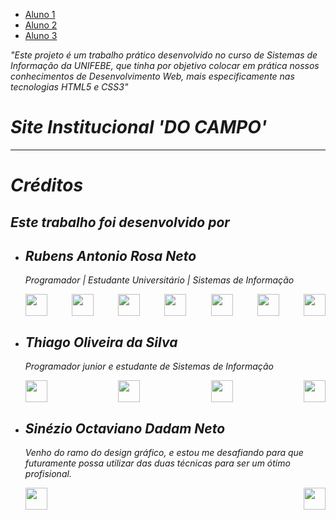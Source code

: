 <ul>
    <li><a href="#aluno1">Aluno 1</a></li>
    <li><a href="#aluno2">Aluno 2</a></li>
    <li><a href="#aluno3">Aluno 3</a></li>
</ul>

<!--Apresentação-->
<p><i>"Este projeto é um trabalho prático desenvolvido no curso de Sistemas de Informação da UNIFEBE, que tinha por objetivo colocar em prática nossos conhecimentos de Desenvolvimento Web, mais especificamente nas tecnologias HTML5 e CSS3"</p>
<h1><strong>Site Institucional 'DO CAMPO'</strong></h1>
<hr>

<!--Integrantes-->
<h1>Créditos</h1>
<h2>Este trabalho foi desenvolvido por</h2>
<ul>
    <li>
        <h2 id="aluno1">Rubens Antonio Rosa Neto</h2>
        <p>Programador | Estudante Universitário | Sistemas de Informação</p>
        <div style="display:flex; justify-content: space-between;">
            <!--Github-->
            <a href="https://github.com/rubensantoniorosa2704" target="_blank"><img src="https://cdn3.iconfinder.com/data/icons/popular-services-brands/512/github-512.png" style="height:35px;"></a>
            <!--Linkedin-->
            <a href="https://www.linkedin.com/in/rubens-rosa-a927081b4/" target="_blank"><img src="https://static-00.iconduck.com/assets.00/linkedin-icon-2048x2048-ya5g47j2.png" style="height:35px;"></a>
            <!--Medium-->
            <a href="https://medium.com/@rubensrosaneto27" target="_blank"><img src="https://cdn-icons-png.flaticon.com/128/2504/2504925.png" style="height:35px;"></a>
            <!--Email-->
            <a href="mailto:rubensrosaneto27@gmail.com" target="_blank"><img src="https://cdn0.iconfinder.com/data/icons/apple-apps/100/Apple_Mail-512.png" style="height:35px;"></a>
            <!--Email Unifebe-->
            <a href="mailto:rubens.rosa@unifebe.edu.br" target="_blank"><img src="https://www.unifebe.edu.br/site/wp-content/uploads/unifebe.png" style="height:35px;"></a>
            <!--Instagram-->
            <a href="https://www.instagram.com/rubensrosa2704/" target="_blank"><img src="https://cdn-icons-png.flaticon.com/512/174/174855.png" style="height:35px;"></a>
            <!--WhatsApp-->
            <a href="https://wa.me/5548999654736" target="_blank"><img src="https://imagepng.org/wp-content/uploads/2017/08/whatsapp-icone-2.png" style="height:35px;"></a>
        </div>
    </li>
    <li>
        <h2 id="aluno2">Thiago Oliveira da Silva</h2>
        <p>Programador junior e estudante de Sistemas de Informação</p>
        <div style="display:flex; justify-content: space-between;">
            <!--Github-->
            <a href="https://github.com/Thiagox27" target="_blank"><img src="https://cdn3.iconfinder.com/data/icons/popular-services-brands/512/github-512.png" style="height:35px;"</a>
            <!--Linkedin-->
            <a href="https://www.linkedin.com/in/thiago-oliveira-da-silva-515184166/" target="_blank"><img src="https://static-00.iconduck.com/assets.00/linkedin-icon-2048x2048-ya5g47j2.png" style="height:35px;"></a>
            <!--Email Unifebe-->
            <a href="mailto:thiago@unifebe.edu.br" target="_blank"><img src="https://www.unifebe.edu.br/site/wp-content/uploads/unifebe.png" style="height:35px;"></a>
            <!--Email-->
            <a href="mailto:thiagoxoliveira23@gmail.com" target="_blank"><img src="https://cdn0.iconfinder.com/data/icons/apple-apps/100/Apple_Mail-512.png" style="height:35px;"></a>
        </div>
    </li>
    <li>
        <h2 id="aluno3">Sinézio Octaviano Dadam Neto</h2>
        <p>Venho do ramo do design gráfico, e estou me desafiando para que futuramente possa utilizar das duas técnicas para ser um ótimo profisional.</p>
        <div style="display:flex; justify-content: space-between;">
            <!--Github-->
            <a href="https://github.com/nezo-nezo" target="_blank"><img src="https://cdn3.iconfinder.com/data/icons/popular-services-brands/512/github-512.png" style="height:35px;"</a>
            <!--Email Unifebe-->
            <a href="mailto:sinezio.dadam@unifebe.edu.br" target="_blank"><img src="https://www.unifebe.edu.br/site/wp-content/uploads/unifebe.png" style="height:35px;"></a>
        </div>
    </li>
</ul>
